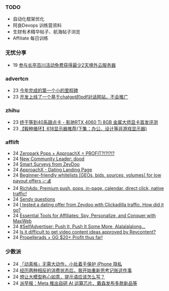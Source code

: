 ### TODO
-  自动化框架优化
-  阿良Devops 训练营资料
-  生财有术精华帖子、航海帖子浏览
-  Affiliate 每日训练

### 无忧分享
<!-- ruyo:START -->
-  19 [参与长亭百川活动免费获得最少2天境外云服务器](https://51.ruyo.net/18392.html)<!-- ruyo:END -->

### advertcn
<!-- advertcn:START -->
-  23 [今年完成的第一个小的里程碑](https://www.advertcn.com/forum.php?mod=viewthread&tid=110523)
-  23 [开发上线了一个基于chatgpt的pdf对话网站，不会推广](https://www.advertcn.com/forum.php?mod=viewthread&tid=110511)<!-- advertcn:END -->

### zhihu
<!-- zhihu:START -->
-  23 [终于等到40系甜点卡 -  影驰RTX 4060 Ti 8GB 金属大师显卡首发评测](http://zhuanlan.zhihu.com/p/631637527?utm_campaign=rss&utm_medium=rss&utm_source=rss&utm_content=title)
-  23 [【毅种循环】618显示器推荐&lpar;下集：办公、设计等非游戏显示器&rpar;](http://zhuanlan.zhihu.com/p/631657244?utm_campaign=rss&utm_medium=rss&utm_source=rss&utm_content=title)<!-- zhihu:END -->

### afflift
<!-- afflift:START -->
-  24 [Zeropark Pops + ApproachX = PROFIT?!?!?!?](https://afflift.com/f/threads/zeropark-pops-approachx-profit.10973/)
-  24 [New Community Leader: dood](https://afflift.com/f/threads/new-community-leader-dood.10163/)
-  24 [Smart Surveys from ZeyDoo](https://afflift.com/f/threads/smart-surveys-from-zeydoo.10505/)
-  24 [ApproachX - Dating Landing Page](https://afflift.com/f/threads/approachx-dating-landing-page.10994/)
-  24 [Beginner-friendly whitelists [GEOs, bids, sources, volumes] for low payout offers 📈💰](https://afflift.com/f/threads/beginner-friendly-whitelists-geos-bids-sources-volumes-for-low-payout-offers-%F0%9F%93%88%F0%9F%92%B0.8907/)
-  24 [RichAds: Premium push, pops, in-page, calendar, direct click, native traffic!](https://afflift.com/f/threads/richads-premium-push-pops-in-page-calendar-direct-click-native-traffic.991/)
-  24 [Sendy questions](https://afflift.com/f/threads/sendy-questions.10567/)
-  24 [I tested a dating offer from Zeydoo with Clickadilla traffic. How did it go?](https://afflift.com/f/threads/i-tested-a-dating-offer-from-zeydoo-with-clickadilla-traffic-how-did-it-go.10997/)
-  24 [Essential Tools for Affiliates: Spy, Personalize, and Conquer with MaxWeb](https://afflift.com/f/threads/essential-tools-for-affiliates-spy-personalize-and-conquer-with-maxweb.10998/)
-  24 [#SelfAdvertiser: Push It, Push It Some More, Alalalalalong...](https://afflift.com/f/threads/selfadvertiser-push-it-push-it-some-more-alalalalalong.10743/)
-  24 [Is it difficult to get video content ideas approved by Revcontent?](https://afflift.com/f/threads/is-it-difficult-to-get-video-content-ideas-approved-by-revcontent.10983/)
-  24 [Propellerads + GG $20+ Profit thus far!](https://afflift.com/f/threads/propellerads-gg-20-profit-thus-far.10969/)<!-- afflift:END -->

### 少数派
<!-- sspai:START -->
-  24 [「动真格」无需大动作，小处着手保护 iPhone 隐私](https://sspai.com/post/79967)
-  24 [经历两种相反的消费状态后，我开始重新思考记账这件事](https://sspai.com/post/79969)
-  24 [想让大模型称心如意，提示语应该怎么写？](https://sspai.com/post/79923)
-  24 [派早报：Meta 推出自研 AI 运算芯片、戴森发布多款新品等](https://sspai.com/post/79964)<!-- sspai:END -->
